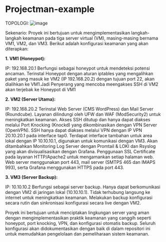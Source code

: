 # Projectman-example


TOPOLOGI:
![image](https://github.com/Fenrir717/Projectman-example/assets/147627144/fc2f674b-2b70-4379-8bb7-0940ea93da03)


Sekenario:
Proyek ini bertujuan untuk mengimplementasikan langkah-langkah keamanan pada tiga server virtual (VM), masing-masing bernama VM1, VM2, dan VM3. Berikut adalah konfigurasi keamanan yang akan diterapkan:

**1. VM1 (Honeypot):**

  IP: 192.168.20.1
  Berfungsi sebagai honeypot untuk mendeteksi potensi ancaman.
  Terinstal Honeypot dengan aturan iptables yang mengalihkan paket yang masuk ke VM2 (IP 192.168.20.2) dengan tujuan port 22, akan dialihkan ke VM1.Jadi Penyerang yang mencoba meengakses SSH di VM2 akan
  terjebak ke Honeypot di VM1
  
**2. VM2 (Server Utama):**

  IP: 192.168.20.2
  Terinstal Web Server (CMS WordPress) dan Mail Server (Roundcube).
  Layanan dilindungi oleh UFW dan WAF (ModSecurity2) untuk meningkatkan keamanan.
  Akses SSH ditutup dan hanya dapat diakses melalui Port Knocking (Knockd) yang dikombinasikan dengan VPN Server (OpenVPN).
  SSH hanya dapat diakses melalui VPN dengan IP VPN 20.10.20.1 pada interface tap0.
  Terdapat interface tambahan untuk area lokal dengan IP 10.10.10.1, digunakan untuk komunikasi dengan VM3.
  Akan ditambahkan Monitoring Log Server dengan Promtail & LOKI dan Rsyslog yang akan divisualisasikan dengan Grafana.
  Penggunaan SSL Certificate pada layanan HTTP/Apache2 untuk mengamankan setiap halaman web. Web server menggunakan port 443, mail server (SMTPS 465 dan IMAPS 993), serta Grafana menggunakan HTTPS pada port 443.


**3. VM3 (Server Backup):**

  IP: 10.10.10.2
  Berfungsi sebagai server backup.
  Hanya dapat berkomunikasi dengan VM2 di jaringan lokal (10.10.10.1).
  Tidak terhubung langsung ke internet untuk meningkatkan keamanan.
  Melakukan backup konfigurasi secara rutin dan sinkronisasi konfigurasi secara live dengan VM2.

  
Proyek ini bertujuan untuk menciptakan lingkungan server yang aman dengan mengimplementasikan praktik keamanan yang canggih seperti honeypot, port knocking, VPN, dan konfigurasi otomatis backup. Seluruh   konfigurasi akan didokumentasikan dengan baik di dalam repositori ini untuk memudahkan pengelolaan dan pemeliharaan sistem keamanan.
